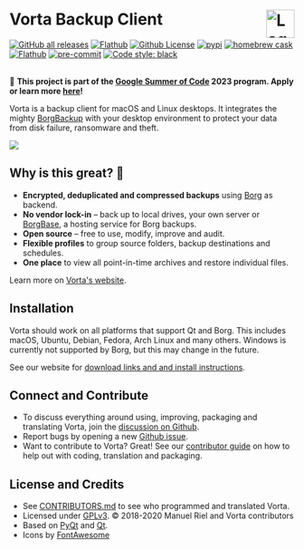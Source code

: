 # Vorta Backup Client <img alt="Logo" src="https://files.qmax.us/vorta/vorta-512px.png" align="right" height="50">

[![GitHub all releases](https://img.shields.io/github/downloads/borgbase/vorta/total?label=downloads&logo=github&color=green)](https://github.com/borgbase/vorta/releases)
[![Flathub](https://img.shields.io/flathub/downloads/com.borgbase.Vorta?logo=flathub&logoColor=white&color=green)](https://flathub.org/apps/details/com.borgbase.Vorta)
[![Github License](https://img.shields.io/github/license/borgbase/vorta?color=bd0000)](https://github.com/borgbase/vorta/blob/master/LICENSE.txt)
[![pypi](https://img.shields.io/pypi/v/vorta.svg?logo=pypi&logoColor=white&color=0073b7)](https://pypi.org/project/vorta/)
[![homebrew cask](https://img.shields.io/homebrew/cask/v/vorta?logo=homebrew&color=fbb040)](https://formulae.brew.sh/cask/vorta)
[![Flathub](https://img.shields.io/flathub/v/com.borgbase.Vorta?color=4a86cf&logo=flathub&logoColor=white)](https://flathub.org/apps/details/com.borgbase.Vorta)
[![pre-commit](https://img.shields.io/badge/pre--commit-enabled-brightgreen?logo=pre-commit)](https://pre-commit.com)
[![Code style: black](https://img.shields.io/badge/code%20style-black-000000.svg)](https://github.com/psf/black)
<br>
<br>

🤝 **This project is part of the [Google Summer of Code](https://summerofcode.withgoogle.com/) 2023 program. Apply or learn more [here](https://github.com/borgbase/vorta/wiki/Google-Summer-of-Code-2023-Ideas)!**

Vorta is a backup client for macOS and Linux desktops. It integrates the mighty [BorgBackup](https://borgbackup.readthedocs.io) with your desktop environment to protect your data from disk failure, ransomware and theft.

![](https://files.qmax.us/vorta/screencast-8-small.gif)

## Why is this great? 🤩

- **Encrypted, deduplicated and compressed backups** using [Borg](https://borgbackup.readthedocs.io) as backend.
- **No vendor lock-in** – back up to local drives, your own server or [BorgBase](https://www.borgbase.com), a hosting service for Borg backups.
- **Open source** – free to use, modify, improve and audit.
- **Flexible profiles** to group source folders, backup destinations and schedules.
- **One place** to view all point-in-time archives and restore individual files.

Learn more on [Vorta's website](https://vorta.borgbase.com).

## Installation
Vorta should work on all platforms that support Qt and Borg. This includes macOS, Ubuntu, Debian, Fedora, Arch Linux and many others. Windows is currently not supported by Borg, but this may change in the future.

See our website for [download links and and install instructions](https://vorta.borgbase.com/install).

## Connect and Contribute
- To discuss everything around using, improving, packaging and translating Vorta, join the [discussion on Github](https://github.com/borgbase/vorta/discussions).
- Report bugs by opening a new [Github issue](https://github.com/borgbase/vorta/issues/new/choose).
- Want to contribute to Vorta? Great! See our [contributor guide](https://vorta.borgbase.com/contributing/) on how to help out with coding, translation and packaging.

## License and Credits
- See [CONTRIBUTORS.md](CONTRIBUTORS.md) to see who programmed and translated Vorta.
- Licensed under [GPLv3](LICENSE.txt). © 2018-2020 Manuel Riel and Vorta contributors
- Based on [PyQt](https://riverbankcomputing.com/software/pyqt/intro) and [Qt](https://www.qt.io).
- Icons by [FontAwesome](https://fontawesome.com)
